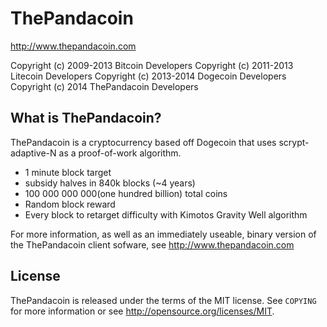 ThePandacoin
================================

http://www.thepandacoin.com

Copyright (c) 2009-2013 Bitcoin Developers
Copyright (c) 2011-2013 Litecoin Developers
Copyright (c) 2013-2014 Dogecoin Developers
Copyright (c) 2014 ThePandacoin Developers

What is ThePandacoin?
----------------

ThePandacoin is a cryptocurrency based off Dogecoin that uses scrypt-adaptive-N as a proof-of-work algorithm.
 - 1 minute block target
 - subsidy halves in 840k blocks (~4 years)
 - 100 000 000 000(one hundred billion) total coins
 - Random block reward
 - Every block to retarget difficulty with Kimotos Gravity Well algorithm

For more information, as well as an immediately useable, binary version of
the ThePandacoin client sofware, see http://www.thepandacoin.com

License
-------

ThePandacoin is released under the terms of the MIT license. See `COPYING` for more
information or see http://opensource.org/licenses/MIT.
